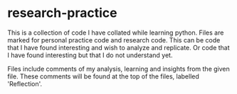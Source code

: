 # research-practice
This is a collection of code I have collated while learning python. Files are marked for personal practice code and research code. This can be code that I have found interesting and wish to analyze and replicate. Or code that I have found interesting but that I do not understand yet.

Files include comments of my analysis, learning and insights from the given file. These comments will be found at the top of the files, labelled 'Reflection'.
